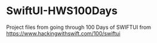 # SwiftUI-HWS100Days
Project files from going through 100 Days of SWIFTUI from https://www.hackingwithswift.com/100/swiftui
